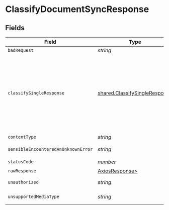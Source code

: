 # ClassifyDocumentSyncResponse


## Fields

| Field                                                                                                      | Type                                                                                                       | Required                                                                                                   | Description                                                                                                |
| ---------------------------------------------------------------------------------------------------------- | ---------------------------------------------------------------------------------------------------------- | ---------------------------------------------------------------------------------------------------------- | ---------------------------------------------------------------------------------------------------------- |
| `badRequest`                                                                                               | *string*                                                                                                   | :heavy_minus_sign:                                                                                         | Bad Request                                                                                                |
| `classifySingleResponse`                                                                                   | [shared.ClassifySingleResponse](../../models/shared/classifysingleresponse.md)                             | :heavy_minus_sign:                                                                                         | The document type and reference documents in the Sensible account that are most similar to this document.<br/> |
| `contentType`                                                                                              | *string*                                                                                                   | :heavy_check_mark:                                                                                         | N/A                                                                                                        |
| `sensibleEncounteredAnUnknownError`                                                                        | *string*                                                                                                   | :heavy_minus_sign:                                                                                         | Internal Server Error                                                                                      |
| `statusCode`                                                                                               | *number*                                                                                                   | :heavy_check_mark:                                                                                         | N/A                                                                                                        |
| `rawResponse`                                                                                              | [AxiosResponse>](https://axios-http.com/docs/res_schema)                                                   | :heavy_minus_sign:                                                                                         | N/A                                                                                                        |
| `unauthorized`                                                                                             | *string*                                                                                                   | :heavy_minus_sign:                                                                                         | Not authorized                                                                                             |
| `unsupportedMediaType`                                                                                     | *string*                                                                                                   | :heavy_minus_sign:                                                                                         | Unsupported Media Type                                                                                     |